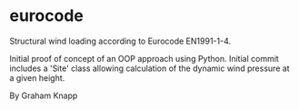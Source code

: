 # eurocode
Structural wind loading according to Eurocode EN1991-1-4.

Initial proof of concept of an OOP approach using Python.  Initial commit includes a 'Site' class allowing calculation of the dynamic wind pressure at a given height.

By Graham Knapp
